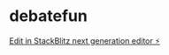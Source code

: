 # debatefun

[Edit in StackBlitz next generation editor ⚡️](https://stackblitz.com/~/github.com/mountee32/debatefun)